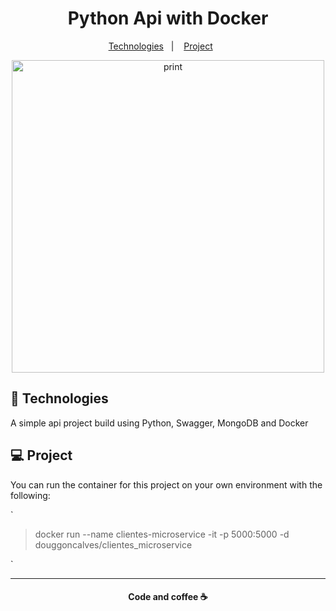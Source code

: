 <h1 align="center">Python Api with Docker </h1>

 <p align="center">
   <a href="#-technologies">Technologies</a>&nbsp;&nbsp;&nbsp;|&nbsp;&nbsp;&nbsp;
   <a href="#-project">Project</a>&nbsp;&nbsp;&nbsp;&nbsp;&nbsp;&nbsp;
 </p>

 <p align="center">
    <img alt="print" src=".github/print.png"  width="500px">
 </p>

 ## :rocket: Technologies

 A simple api project build using Python, Swagger, MongoDB and Docker


 ## 💻 Project

You can run the container for this project on your own environment with the following:

`
> docker run --name clientes-microservice -it -p 5000:5000 -d douggoncalves/clientes_microservice


`

 ---
<h4 align="center">
   Code and coffee ☕
</h4>
